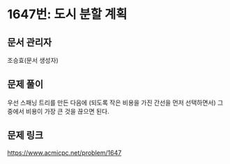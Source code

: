 # 1647번: 도시 분할 계획
## 문서 관리자
조승효(문서 생성자)
## 문제 풀이
우선 스패닝 트리를 만든 다음에 (되도록 작은 비용을 가진 간선을 먼저 선택하면서) 그중에서 비용이 가장 큰 것을 끊으면 된다.
## 문제 링크
https://www.acmicpc.net/problem/1647